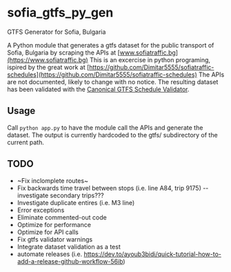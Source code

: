 
# sofia_gtfs_py_gen

GTFS Generator for Sofia, Bulgaria

A Python module that generates a gtfs dataset for the public transport
of Sofia, Bulgaria by scraping the APIs at
[www.sofiatraffic.bg](https://www.sofiatraffic.bg)
This is an excercise in python programing, ispired by the great work at
[https://github.com/Dimitar5555/sofiatraffic-schedules](https://github.com/Dimitar5555/sofiatraffic-schedules)
The APIs are not documented, likely to change with no notice.
The resulting dataset has been validated with the [Canonical GTFS Schedule Validator](https://gtfs-validator.mobilitydata.org/).

## Usage

Call ```python app.py``` to have the module call the APIs and generate the dataset.
The output is currently hardcoded to the gtfs/ subdirectory of the current path.

## TODO

- ~Fix inclomplete routes~
- Fix backwards time travel between stops (i.e. line A84, trip 9175)
-- investigate secondary trips???
- Investigate duplicate entires (i.e. M3 line)
- Error exceptions
- Eliminate commented-out code
- Optimize for performance
- Optimize for API calls
- Fix gtfs validator warnings
- Integrate dataset validation as a test
- automate releases (i.e. https://dev.to/ayoub3bidi/quick-tutorial-how-to-add-a-release-github-workflow-56ib)

